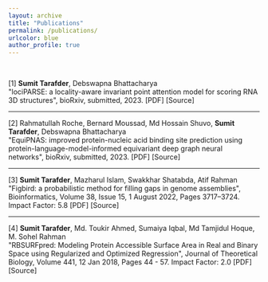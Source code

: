 ```yaml
---
layout: archive
title: "Publications"
permalink: /publications/
urlcolor: blue
author_profile: true
---
```


<style>
    a {
      text-decoration: none; 
    }

    a:hover {
      text-decoration: underline; 
    }
    
</style>

&nbsp;

[1] **Sumit Tarafder**, Debswapna Bhattacharya <br>
    <a href="https://doi.org/10.1101/2023.11.04.565599">"lociPARSE: a locality-aware invariant point attention model for scoring RNA 3D structures"</a>, bioRxiv, submitted, 2023. [[PDF](../files/lociPARSE.pdf)] [[Source](https://github.com/Bhattacharya-Lab/lociPARSE)]<br>

---

[2] Rahmatullah Roche, Bernard Moussad, Md Hossain Shuvo, **Sumit Tarafder**, Debswapna Bhattacharya <br>
<a href="https://doi.org/10.1101/2023.09.14.557719">"EquiPNAS: improved protein-nucleic acid binding site prediction using protein-language-model-informed equivariant deep graph neural networks"</a>, bioRxiv, submitted, 2023. [[PDF](../files/EquiPNAS.pdf)] [[Source](https://github.com/Bhattacharya-Lab/EquiPNAS)]<br>

---
[3] **Sumit Tarafder**, Mazharul Islam, Swakkhar Shatabda, Atif Rahman <br>
    <a href="https://doi.org/10.1093/bioinformatics/btac404">"Figbird: a probabilistic method for filling gaps in genome assemblies"</a>, Bioinformatics, Volume 38, Issue 15, 1 August 2022, Pages 3717–3724. Impact Factor: 5.8 [[PDF](../files/Figbird.pdf)] [[Source](https://github.com/SumitTarafder/Figbird)]<br>
    
---

[4] **Sumit Tarafder**, Md. Toukir Ahmed, Sumaiya Iqbal, Md Tamjidul Hoque, M. Sohel Rahman <br>
<a href="https://doi.org/10.1016/j.jtbi.2017.12.029">"RBSURFpred: Modeling Protein Accessible Surface Area in Real and Binary Space using Regularized and Optimized Regression"</a>, Journal of Theoretical Biology, Volume 441, 12 Jan 2018, Pages 44 - 57. Impact Factor: 2.0 [[PDF](../files/RBSurfPred.pdf)] [[Source](https://github.com/SumitTarafder/RBSURFpred)]
